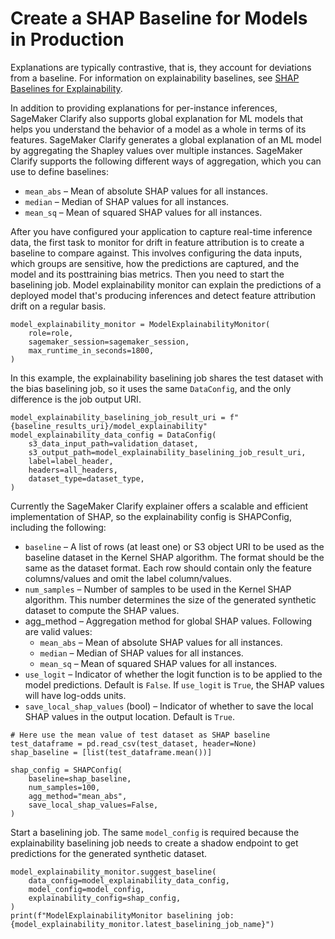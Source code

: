 # Create a SHAP Baseline for Models in Production<a name="clarify-model-monitor-shap-baseline"></a>

Explanations are typically contrastive, that is, they account for deviations from a baseline\. For information on explainability baselines, see [SHAP Baselines for Explainability](clarify-feature-attribute-shap-baselines.md)\.

In addition to providing explanations for per\-instance inferences, SageMaker Clarify also supports global explanation for ML models that helps you understand the behavior of a model as a whole in terms of its features\. SageMaker Clarify generates a global explanation of an ML model by aggregating the Shapley values over multiple instances\. SageMaker Clarify supports the following different ways of aggregation, which you can use to define baselines:
+ `mean_abs` – Mean of absolute SHAP values for all instances\.
+ `median` – Median of SHAP values for all instances\.
+ `mean_sq` – Mean of squared SHAP values for all instances\.

After you have configured your application to capture real\-time inference data, the first task to monitor for drift in feature attribution is to create a baseline to compare against\. This involves configuring the data inputs, which groups are sensitive, how the predictions are captured, and the model and its posttraining bias metrics\. Then you need to start the baselining job\. Model explainability monitor can explain the predictions of a deployed model that's producing inferences and detect feature attribution drift on a regular basis\.

```
model_explainability_monitor = ModelExplainabilityMonitor(
    role=role,
    sagemaker_session=sagemaker_session,
    max_runtime_in_seconds=1800,
)
```

In this example, the explainability baselining job shares the test dataset with the bias baselining job, so it uses the same `DataConfig`, and the only difference is the job output URI\.

```
model_explainability_baselining_job_result_uri = f"{baseline_results_uri}/model_explainability"
model_explainability_data_config = DataConfig(
    s3_data_input_path=validation_dataset,
    s3_output_path=model_explainability_baselining_job_result_uri,
    label=label_header,
    headers=all_headers,
    dataset_type=dataset_type,
)
```

Currently the SageMaker Clarify explainer offers a scalable and efficient implementation of SHAP, so the explainability config is SHAPConfig, including the following:
+ `baseline` – A list of rows \(at least one\) or S3 object URI to be used as the baseline dataset in the Kernel SHAP algorithm\. The format should be the same as the dataset format\. Each row should contain only the feature columns/values and omit the label column/values\.
+ `num_samples` – Number of samples to be used in the Kernel SHAP algorithm\. This number determines the size of the generated synthetic dataset to compute the SHAP values\.
+ agg\_method – Aggregation method for global SHAP values\. Following are valid values:
  + `mean_abs` – Mean of absolute SHAP values for all instances\.
  + `median` – Median of SHAP values for all instances\.
  + `mean_sq` – Mean of squared SHAP values for all instances\.
+ `use_logit` – Indicator of whether the logit function is to be applied to the model predictions\. Default is `False`\. If `use_logit` is `True`, the SHAP values will have log\-odds units\.
+ `save_local_shap_values` \(bool\) – Indicator of whether to save the local SHAP values in the output location\. Default is `True`\.

```
# Here use the mean value of test dataset as SHAP baseline
test_dataframe = pd.read_csv(test_dataset, header=None)
shap_baseline = [list(test_dataframe.mean())]

shap_config = SHAPConfig(
    baseline=shap_baseline,
    num_samples=100,
    agg_method="mean_abs",
    save_local_shap_values=False,
)
```

Start a baselining job\. The same `model_config` is required because the explainability baselining job needs to create a shadow endpoint to get predictions for the generated synthetic dataset\.

```
model_explainability_monitor.suggest_baseline(
    data_config=model_explainability_data_config,
    model_config=model_config,
    explainability_config=shap_config,
)
print(f"ModelExplainabilityMonitor baselining job: {model_explainability_monitor.latest_baselining_job_name}")
```